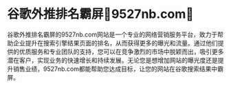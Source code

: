 # 谷歌外推排名霸屏💯9527nb.com💯

谷歌外推排名霸屏的9527nb.com网站是一个专业的网络营销服务平台，致力于帮助企业提升在搜索引擎结果页面的排名，从而获得更多的曝光和流量。通过他们提供的优质服务和专业团队的支持，您可以在竞争激烈的市场中脱颖而出，吸引更多潜在客户，实现业务的快速增长和持续发展。无论您是想增加网站的曝光度还是提升销售业绩，9527nb.com都能帮助您达成目标，让您的网站在谷歌搜索结果中霸屏。